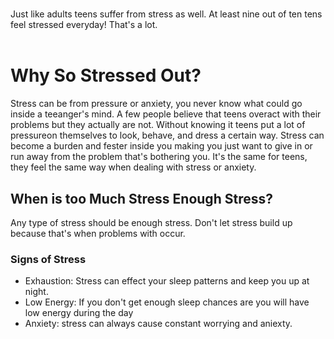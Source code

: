 <!DOCTYPE>
<html>
<body> 
<title> Stress </title>
<h1> </h1>
<p> Just like adults teens suffer from stress as well. At least nine out of ten tens feel stressed everyday! That's a lot.<br> <br> 
<h1> Why So Stressed Out?
</h1>
<p> Stress can be from pressure or anxiety, you never know what could go inside a teeanger's mind. A few people believe that teens overact with their problems but they actually are not. Without knowing it teens put a lot of pressureon themselves to look, behave, and dress a certain way. Stress can become a burden and fester inside you making you just want to give in or run away from the problem that's bothering you. It's the same for teens, they feel the same way when dealing with stress or anxiety. </p>

<h2> When is too Much Stress Enough Stress? </h2>
<p> Any type of stress should be enough stress. Don't let stress build up because that's when problems with occur.</p>

<h3> Signs of Stress </h3>
<ul> 
<li> Exhaustion: Stress can effect your sleep patterns and keep you up at night.</li>
<li> Low Energy: If you don't get enough sleep chances are you will have low energy during the day </li>
<li> Anxiety: stress can always cause constant worrying and aniexty. </li>
</ul>
</body>
</html>
<!---
Bullying and Cyberbullying are the same act but are preformed differently. Cyberbullying is the act of bullying someone behind a screen. Saying anything mean, offensive, racist, etc; is considered cyberbullying. Some times the cyberbully will continually harass the same person causing  serious damage to the victim. Bullying can be physical or verbal but are both meant to harm the person or people. Bullying and Cyberbullying should <b>not</b> be taken lightly. As the old saying goes, "You see something, Say Something".</p>

<h1>
Why do kids/teens bully?
</h1>
<p> There are a dozen reasons someone would bully anyone but the main causes are for power and attention. 
<h1> Has bullying gotten worse over the years?.
</h1>
<p> Bullying has definitely gotten worse over the years as technonolgy and pressure on teens/kids to act, look, dress a certain way continue to get better, the bullying gets worse. A lot of teens seem to be using the internet and their phones more often as well as going on online chatrooms and talking to strangers. 
</p>

<h2> How to Stop Bullying
</h2>
--->
